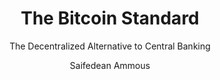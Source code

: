 ---
layout: books
title: The Bitcoin Standard
subtitle: The Decentralized Alternative to Central Banking
essential: true
categories: ['non-technical']
author: ['Saifedean Ammous']
excerpt: .
external_url: 
---